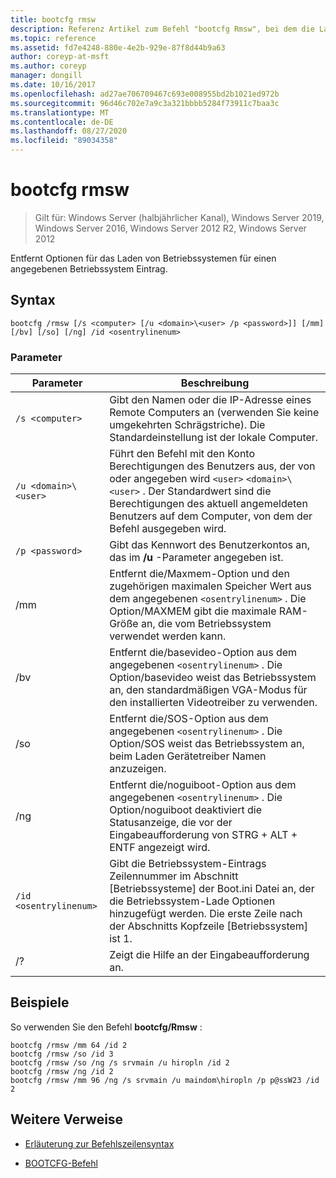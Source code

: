 ```yaml
---
title: bootcfg rmsw
description: Referenz Artikel zum Befehl "bootcfg Rmsw", bei dem die Lade Optionen für das Betriebssystem für einen angegebenen Betriebssystem Eintrag entfernt werden.
ms.topic: reference
ms.assetid: fd7e4248-880e-4e2b-929e-87f8d44b9a63
author: coreyp-at-msft
ms.author: coreyp
manager: dongill
ms.date: 10/16/2017
ms.openlocfilehash: ad27ae706709467c693e008955bd2b1021ed972b
ms.sourcegitcommit: 96d46c702e7a9c3a321bbbb5284f73911c7baa3c
ms.translationtype: MT
ms.contentlocale: de-DE
ms.lasthandoff: 08/27/2020
ms.locfileid: "89034358"
---
```

# <a name="bootcfg-rmsw"></a>bootcfg rmsw

> Gilt für: Windows Server (halbjährlicher Kanal), Windows Server 2019, Windows Server 2016, Windows Server 2012 R2, Windows Server 2012

Entfernt Optionen für das Laden von Betriebssystemen für einen angegebenen Betriebssystem Eintrag.

## <a name="syntax"></a>Syntax

```
bootcfg /rmsw [/s <computer> [/u <domain>\<user> /p <password>]] [/mm] [/bv] [/so] [/ng] /id <osentrylinenum>
```

### <a name="parameters"></a>Parameter

| Parameter | Beschreibung |
| --------- | ----------- |
| `/s <computer>` | Gibt den Namen oder die IP-Adresse eines Remote Computers an (verwenden Sie keine umgekehrten Schrägstriche). Die Standardeinstellung ist der lokale Computer. |
| `/u <domain>\<user>`  | Führt den Befehl mit den Konto Berechtigungen des Benutzers aus, der von oder angegeben wird `<user>` `<domain>\<user>` . Der Standardwert sind die Berechtigungen des aktuell angemeldeten Benutzers auf dem Computer, von dem der Befehl ausgegeben wird. |
| `/p <password>` | Gibt das Kennwort des Benutzerkontos an, das im **/u** -Parameter angegeben ist. |
| /mm | Entfernt die/Maxmem-Option und den zugehörigen maximalen Speicher Wert aus dem angegebenen `<osentrylinenum>` . Die Option/MAXMEM gibt die maximale RAM-Größe an, die vom Betriebssystem verwendet werden kann. |
| /bv | Entfernt die/basevideo-Option aus dem angegebenen `<osentrylinenum>` . Die Option/basevideo weist das Betriebssystem an, den standardmäßigen VGA-Modus für den installierten Videotreiber zu verwenden. |
| /so | Entfernt die/SOS-Option aus dem angegebenen `<osentrylinenum>` . Die Option/SOS weist das Betriebssystem an, beim Laden Gerätetreiber Namen anzuzeigen. |
| /ng | Entfernt die/noguiboot-Option aus dem angegebenen `<osentrylinenum>` . Die Option/noguiboot deaktiviert die Statusanzeige, die vor der Eingabeaufforderung von STRG + ALT + ENTF angezeigt wird. |
| `/id <osentrylinenum>` | Gibt die Betriebssystem-Eintrags Zeilennummer im Abschnitt [Betriebssysteme] der Boot.ini Datei an, der die Betriebssystem-Lade Optionen hinzugefügt werden. Die erste Zeile nach der Abschnitts Kopfzeile [Betriebssystem] ist 1. |
| /? | Zeigt die Hilfe an der Eingabeaufforderung an. |

## <a name="examples"></a>Beispiele

So verwenden Sie den Befehl **bootcfg/Rmsw** :

```
bootcfg /rmsw /mm 64 /id 2
bootcfg /rmsw /so /id 3
bootcfg /rmsw /so /ng /s srvmain /u hiropln /id 2
bootcfg /rmsw /ng /id 2
bootcfg /rmsw /mm 96 /ng /s srvmain /u maindom\hiropln /p p@ssW23 /id 2
```

## <a name="additional-references"></a>Weitere Verweise

- [Erläuterung zur Befehlszeilensyntax](command-line-syntax-key.md)

- [BOOTCFG-Befehl](bootcfg.md)
